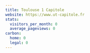 ```yaml
---
title: Toulouse 1 Capitole
website: https://www.ut-capitole.fr
stats:
  visitors_per_month: 0
  average_pageviews: 0
carbon:
  home: 0
  legal: 0
---
```

